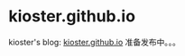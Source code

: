 # kioster.github.io
kioster's blog: <a href="https://kioster.github.io">kioster.github.io</a>
准备发布中。。。
